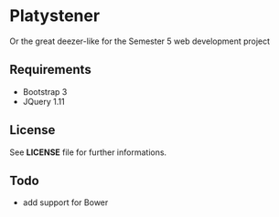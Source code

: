 # Platystener #
Or the great deezer-like for the Semester 5 web development project

## Requirements ##
- Bootstrap 3
- JQuery 1.11

## License ##

See **LICENSE** file for further informations.

## Todo ##

- add support for Bower 
